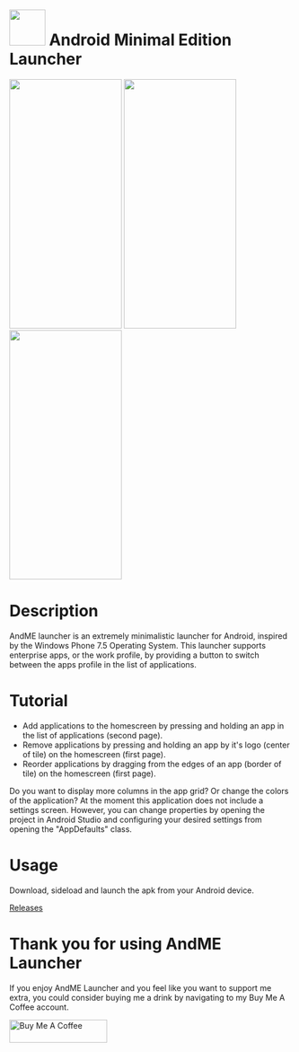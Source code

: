 # <img src="https://raw.githubusercontent.com/jetspiking/AndME/main/Images/icon.png" width="64" height="64"> Android Minimal Edition Launcher 

<img src="https://raw.githubusercontent.com/jetspiking/AndME/main/Images/HomePage.jpg" width="200" height="444">  <img src="https://raw.githubusercontent.com/jetspiking/AndME/main/Images/AppsPage.jpg" width="200" height="444">  <img src="https://raw.githubusercontent.com/jetspiking/AndME/main/Images/FilterPage.jpg" width="200" height="444">

# Description
AndME launcher is an extremely minimalistic launcher for Android, inspired by the Windows Phone 7.5 Operating System. This launcher supports enterprise apps, or the work profile, by providing a button to switch between the apps profile in the list of applications.

# Tutorial
- Add applications to the homescreen by pressing and holding an app in the list of applications (second page).
- Remove applications by pressing and holding an app by it's logo (center of tile) on the homescreen (first page).
- Reorder applications by dragging from the edges of an app (border of tile) on the homescreen (first page).

Do you want to display more columns in the app grid? Or change the colors of the application? At the moment this application does not include a settings screen. However, you can change properties by opening the project in Android Studio and configuring your desired settings from opening the "AppDefaults" class.

# Usage
Download, sideload and launch the apk from your Android device.

[Releases](https://github.com/jetspiking/AndME/releases)

# Thank you for using AndME Launcher
If you enjoy AndME Launcher and you feel like you want to support me extra, you could consider buying me a drink by navigating to my Buy Me A Coffee account.

<a href="https://www.buymeacoffee.com/DustinHendriks" target="_blank"><img src="https://cdn.buymeacoffee.com/buttons/default-orange.png" alt="Buy Me A Coffee" height="41" width="174"></a>
